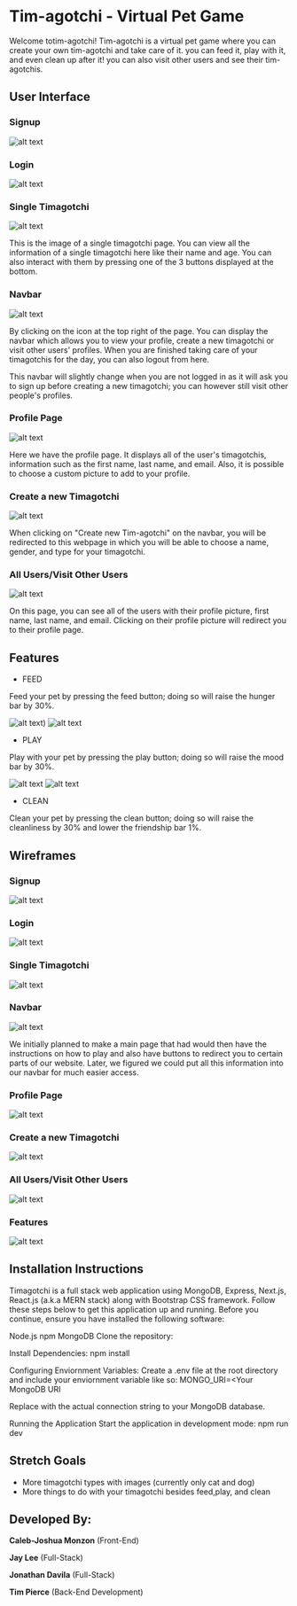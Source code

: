 # Tim-agotchi - Virtual Pet Game

Welcome totim-agotchi!
Tim-agotchi is a virtual pet game where you can create your own tim-agotchi and take care of it. you can feed it, play with it, and even clean up after it! you can also visit other users and see their tim-agotchis.

## User Interface

### Signup

![alt text](../Tim-agotchi/src/app/images/Signup.png)

### Login

![alt text](../Tim-agotchi/src/app/images/Login.png)

### Single Timagotchi

![alt text](../Tim-agotchi/src/app/images/SingleTimagotchi.png)

This is the image of a single timagotchi page. You can view all the information of a single timagotchi here like their name and age. You can also interact with them by pressing one of the 3 buttons displayed at the bottom.

### Navbar

![alt text](../Tim-agotchi/src/app/images/Navbar.png)

By clicking on the icon at the top right of the page. You can display the navbar which allows you to view your profile, create a new timagotchi or visit other users' profiles. When you are finished taking care of your timagotchis for the day, you can also logout from here.

This navbar will slightly change when you are not logged in as it will ask you to sign up before creating a new timagotchi; you can however still visit other people's profiles.

### Profile Page

![alt text](../Tim-agotchi/src/app/images/Profile.png)

Here we have the profile page. It displays all of the user's timagotchis, information such as the first name, last name, and email. Also, it is possible to choose a custom picture to add to your profile.

### Create a new Timagotchi

![alt text](../Tim-agotchi/src/app/images/CreateNewTimagotchi.png)

When clicking on "Create new Tim-agotchi" on the navbar, you will be redirected to this webpage in which you will be able to choose a name, gender, and type for your timagotchi.

### All Users/Visit Other Users

![alt text](../Tim-agotchi/src/app/images/AllUsers.png)

On this page, you can see all of the users with their profile picture, first name, last name, and email. Clicking on their profile picture will redirect you to their profile page.

## Features

- FEED

Feed your pet by pressing the feed button; doing so will raise the hunger bar by 30%.

![alt text](../Tim-agotchi/src/app/images/FeedButton.png))
![alt text](../Tim-agotchi/src/app/images/HungerBar.png)

- PLAY

Play with your pet by pressing the play button; doing so will raise the mood bar by 30%.

![alt text](../Tim-agotchi/src/app/images/PlayButton.png)
![alt text](../Tim-agotchi/src/app/images/MoodBar.png)

- CLEAN

Clean your pet by pressing the clean button; doing so will raise the cleanliness by 30% and lower the friendship bar 1%.

## Wireframes

### Signup

![alt text](../Tim-agotchi/src/app/images/Signup-Wireframe.png)

### Login

![alt text](../Tim-agotchi/src/app/images/Login-Wireframe.png)

### Single Timagotchi

![alt text](../Tim-agotchi/src/app/images/SingleTimagotchi-Wireframe.png)

### Navbar

![alt text](../Tim-agotchi/src/app/images/Navbar-Wireframe.png)

We initially planned to make a main page that had would then have the instructions on how to play and also have buttons to redirect you to certain parts of our website. Later, we figured we could put all this information into our navbar for much easier access.

### Profile Page

![alt text](../Tim-agotchi/src/app/images/Profile-Wireframe.png)

### Create a new Timagotchi

![alt text](../Tim-agotchi/src/app/images/CreateNewTimagotchi-Wireframe.png)

### All Users/Visit Other Users

![alt text](../Tim-agotchi/src/app/images/AllUsers-Wireframe.png)

### Features

![alt text](../Tim-agotchi/src/app/images/Features-Wireframe.png)

## Installation Instructions

Timagotchi is a full stack web application using MongoDB, Express, Next.js, React.js (a.k.a MERN stack) along with Bootstrap CSS framework. Follow these steps below to get this application up and running. Before you continue, ensure you have installed the following software:

Node.js
npm
MongoDB
Clone the repository:

Install Dependencies: npm install

Configuring Enviornment Variables: Create a .env file at the root directory and include your enviornment variable like so: MONGO_URI=<Your MongoDB URI

Replace <Your MongoDB URI> with the actual connection string to your MongoDB database.

Running the Application Start the application in development mode: npm run dev

## Stretch Goals

- More timagotchi types with images (currently only cat and dog)
- More things to do with your timagotchi besides feed,play, and clean

## Developed By:

**Caleb-Joshua Monzon** (Front-End)

**Jay Lee** (Full-Stack)

**Jonathan Davila** (Full-Stack)

**Tim Pierce** (Back-End Development)
